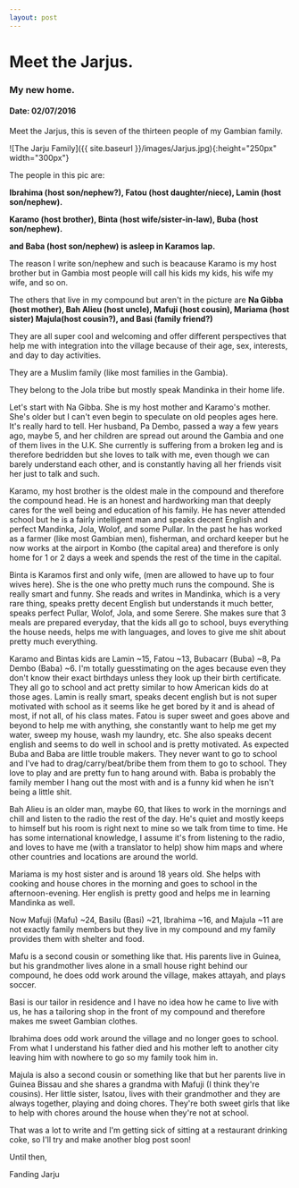 ```yaml
---
layout: post
---
```

# Meet the Jarjus. #
### My new home. ###
#### Date: 02/07/2016 ####

Meet the Jarjus, this is seven of the thirteen people of my Gambian family.

![The Jarju Family]({{ site.baseurl }}/images/Jarjus.jpg){:height="250px" width="300px"}

The people in this pic are: 

**Ibrahima (host son/nephew?), Fatou (host daughter/niece), Lamin (host son/nephew).**

**Karamo (host brother), Binta (host wife/sister-in-law), Buba (host son/nephew).**

**and Baba (host son/nephew) is asleep in Karamos lap.**

The reason I write son/nephew and such is beacause Karamo is my host brother but in Gambia most people will call his kids my kids, his wife my wife, and so on.

The others that live in my compound but aren't in the picture are **Na Gibba (host mother), Bah Alieu (host uncle), Mafuji (host cousin), Mariama (host sister) Majula(host cousin?), and Basi (family friend?)**

They are all super cool and welcoming and offer different perspectives that help me with integration into the village because of their age, sex, interests, and day to day activities. 

They are a Muslim family (like most families in the Gambia). 

They belong to the Jola tribe but mostly speak Mandinka in their home life.

Let's start with Na Gibba. She is my host mother and Karamo's mother. She's older but I can't even begin to speculate on old peoples ages here. It's really hard to tell. Her husband, Pa Dembo, passed a way a few years ago, maybe 5, and her children are spread out around the Gambia and one of them lives in the U.K. She currently is suffering from a broken leg and is therefore bedridden but she loves to talk with me, even though we can barely understand each other, and is constantly having all her friends visit her just to talk and such.

Karamo, my host brother is the oldest male in the compound and therefore the compound head. He is an honest and hardworking man that deeply cares for the well being and education of his family. He has never attended school but he is a fairly intelligent man and speaks decent English and perfect Mandinka, Jola, Wolof, and some Pullar. In the past he has worked as a farmer (like most Gambian men), fisherman, and orchard keeper but he now works at the airport in Kombo (the capital area) and therefore is only home for 1 or 2 days a week and spends the rest of the time in the capital.

Binta is Karamos first and only wife, (men are allowed to have up to four wives here). She is the one who pretty much runs the compound. She is really smart and funny. She reads and writes in Mandinka, which is a very rare thing, speaks pretty decent English but understands it much better, speaks perfect Pullar, Wolof, Jola, and some Serere. She makes sure that 3 meals are prepared everyday, that the kids all go to school, buys everything the house needs, helps me with languages, and loves to give me shit about pretty much everything.

Karamo and Bintas kids are Lamin ~15, Fatou ~13, Bubacarr (Buba) ~8, Pa Dembo (Baba) ~6. I'm totally guesstimating on the ages because even they don't know their exact birthdays unless they look up their birth certificate. They all go to school and act pretty similar to how American kids do at those ages. Lamin is really smart, speaks decent english but is not super motivated with school as it seems like he get bored by it and is ahead of most, if not all, of his class mates. Fatou is super sweet and goes above and beyond to help me with anything, she constantly want to help me get my water, sweep my house, wash my laundry, etc. She also speaks decent english and seems to do well in school and is pretty motivated. As expected Buba and Baba are little trouble makers. They never want to go to school and I've had to drag/carry/beat/bribe them from them to go to school. They love to play and are pretty fun to hang around with. Baba is probably the family member I hang out the most with and is a funny kid when he isn't being a little shit.

Bah Alieu is an older man, maybe 60, that likes to work in the mornings and chill and listen to the radio the rest of the day. He's quiet and mostly keeps to himself but his room is right next to mine so we talk from time to time. He has some international knowledge, I assume it's from listening to the radio, and loves to have me (with a translator to help) show him maps and where other countries and locations are around the world.

Mariama is my host sister and is around 18 years old. She helps with cooking and house chores in the morning and goes to school in the afternoon-evening. Her english is pretty good and helps me in learning Mandinka as well.

Now Mafuji (Mafu) ~24, Basilu (Basi) ~21, Ibrahima ~16, and Majula ~11 are not exactly family members but they live in my compound and my family provides them with shelter and food. 

Mafu is a second cousin or something like that. His parents live in Guinea, but his grandmother lives alone in a small house right behind our compound, he does odd work around the village, makes attayah, and plays soccer. 

Basi is our tailor in residence and I have no idea how he came to live with us, he has a tailoring shop in the front of my compound and therefore makes me sweet Gambian clothes. 

Ibrahima does odd work around the village and no longer goes to school. From what I understand his father died and his mother left to another city leaving him with nowhere to go so my family took him in. 

Majula is also a second cousin or something like that but her parents live in Guinea Bissau and she shares a grandma with Mafuji (I think they're cousins). Her little sister, Isatou, lives with their grandmother and they are always together, playing and doing chores. They're both sweet girls that like to help with chores around the house when they're not at school.

That was a lot to write and I'm getting sick of sitting at a restaurant drinking coke, so I'll try and make another blog post soon!

Until then,

Fanding Jarju